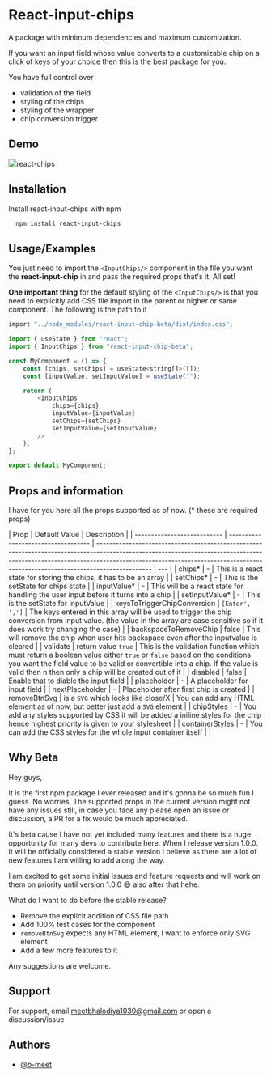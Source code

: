 # React-input-chips

A package with minimum dependencies and maximum customization.

If you want an input field whose value converts to a customizable chip on a click of keys of your choice then this is the best package for you.

You have full control over

-   validation of the field
-   styling of the chips
-   styling of the wrapper
-   chip conversion trigger

## Demo

![react-chips](https://github.com/user-attachments/assets/ba33d40e-63ea-46fa-8011-d418ea211a0a)

## Installation

Install react-input-chips with npm

```bash
  npm install react-input-chips
```

## Usage/Examples

You just need to import the `<InputChips/>` component in the file you want the **react-input-chip** in and pass the required props that's it. All set!

**One important thing** for the default styling of the `<InputChips/>` is that you need to explicitly add CSS file import in the parent or higher or same component.
The following is the path to it

```bash
import "../node_modules/react-input-chip-beta/dist/index.css";
```

```javascript
import { useState } from "react";
import { InputChips } from "react-input-chip-beta";

const MyComponent = () => {
	const [chips, setChips] = useState<string[]>([]);
	const [inputValue, setInputValue] = useState("");

	return (
		<InputChips
			chips={chips}
			inputValue={inputValue}
			setChips={setChips}
			setInputValue={setInputValue}
		/>
	);
};

export default MyComponent;


```

## Props and information

I have for you here all the props supported as of now. (\* these are required props)

| Prop                        | Default Value                       | Description                                                                                                                                                                                                                                                 |
| --------------------------- | ----------------------------------- | ----------------------------------------------------------------------------------------------------------------------------------------------------------------------------------------------------------------------------------------------------------- | --- |
| chips\*                     | -                                   | This is a react state for storing the chips, it has to be an array                                                                                                                                                                                          |
| setChips\*                  | -                                   | This is the setState for chips state                                                                                                                                                                                                                        |
| inputValue\*                | -                                   | This will be a react state for handling the user input before it turns into a chip                                                                                                                                                                          |
| setInputValue\*             | -                                   | This is the setState for inputValue                                                                                                                                                                                                                         |
| keysToTriggerChipConversion | `[Enter', ',']`                     | The keys entered in this array will be used to trigger the chip conversion from input value. (the value in the array are case sensitive so if it does work try changing the case)                                                                           |
| backspaceToRemoveChip       | false                               | This will remove the chip when user hits backspace even after the inputvalue is cleared                                                                                                                                                                     |
| validate                    | return value `true`                 | This is the validation function which must return a boolean value either `true` or `false` based on the conditions you want the field value to be valid or convertible into a chip. If the value is valid then n then only a chip will be created out of it |
| disabled                    | false                               | Enable that to diable the input field                                                                                                                                                                                                                       |
| placeholder                 | -                                   | A placeholder for input field                                                                                                                                                                                                                               |
| nextPlaceholder             | -                                   | Placeholder after first chip is created                                                                                                                                                                                                                     |
| removeBtnSvg                | is a `SVG` which looks like close/X | You can add any HTML element as of now, but better just add a `SVG` element                                                                                                                                                                                 |
| chipStyles                  | -                                   | You add any styles supported by CSS it will be added a iniline styles for the chip hence highest priority is given to your stylesheet                                                                                                                       |
| containerStyles             | -                                   | You can add the CSS styles for the whole input container itself                                                                                                                                                                                             |     |

## Why Beta

Hey guys,

It is the first npm package I ever released and it's gonna be so much fun I guess. No worries, The supported props in the current version might not have any issues still, in case you face any please open an issue or discussion, a PR for a fix would be much appreciated.

It's beta cause I have not yet included many features and there is a huge opportunity for many devs to contribute here.
When I release version 1.0.0. It will be officially considered a stable version I believe as there are a lot of new features I am willing to add along the way.

I am excited to get some initial issues and feature requests and will work on them on priority until version 1.0.0 😅 also after that hehe.

What do I want to do before the stable release?

-   Remove the explicit addition of CSS file path
-   Add 100% test cases for the component
-   `removeBtnSvg` expects any HTML element, I want to enforce only SVG element
-   Add a few more features to it

Any suggestions are welcome.

## Support

For support, email meetbhalodiya1030@gmail.com or open a discussion/issue

## Authors

-   [@b-meet](https://github.com/b-meet)
